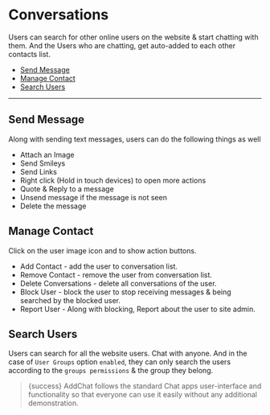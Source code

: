 # Conversations

Users can search for other online users on the website & start chatting with them. And the Users who are chatting, get auto-added to each other contacts list.


- [Send Message](#Send-message)
- [Manage Contact](#Manage-Contact)
- [Search Users](#Search-Users)

---

<a name="Send-Message"></a>
## Send Message

Along with sending text messages, users can do the following things as well

- Attach an Image <larecipe-badge type="black" circle icon="fa fa-picture-o"></larecipe-badge>
- Send Smileys <larecipe-badge type="success" circle icon="fa fa-smile-o"></larecipe-badge>
- Send Links <larecipe-badge type="info" circle icon="fa fa-link"></larecipe-badge>
- Right click (Hold in touch devices) to open more actions <larecipe-badge type="secondary" circle icon="fa fa-hand-o-up"></larecipe-badge>
- Quote & Reply to a message <larecipe-badge type="primary" circle icon="fa fa-reply"></larecipe-badge>
- Unsend message if the message is not seen <larecipe-badge type="warning" circle icon="fa fa-undo"></larecipe-badge>
- Delete the message <larecipe-badge type="danger" circle icon="fa fa-trash-o"></larecipe-badge>


<a name="Manage-Contact"></a>
## Manage Contact

Click on the user image icon and to show action buttons.

- Add Contact <larecipe-badge type="primary" circle icon="fa fa-user-plus"></larecipe-badge> - add the user to conversation list.
- Remove Contact <larecipe-badge type="primary" circle icon="fa fa-user-times"></larecipe-badge> - remove the user from conversation list.
- Delete Conversations <larecipe-badge type="danger" circle icon="fa fa-trash-o"></larecipe-badge> - delete all conversations of the user.
- Block User <larecipe-badge type="black" circle icon="fa fa-ban"></larecipe-badge> - block the user to stop receiving messages & being searched by the blocked user.
- Report User <larecipe-badge type="black" circle icon="fa fa-flag"></larecipe-badge> - Along with blocking, Report about the user to site admin.



<a name="Search-Users"></a>
## Search Users

Users can search for all the website users. Chat with anyone. And in the case of `User Groups` option `enabled`, they can only search the users according to the `groups permissions` & the group they belong.


>{success} AddChat follows the standard Chat apps user-interface and functionality so that everyone can use it easily without any additional demonstration.